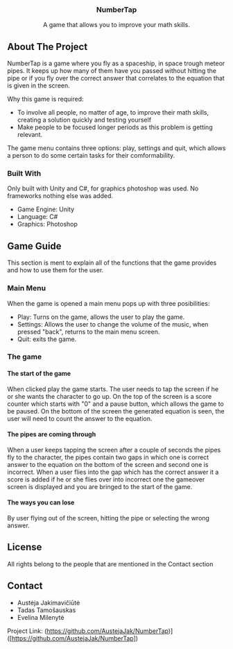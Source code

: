 <div>
 <h3 align="center"> NumberTap</h3>
  <p align="center">
    A game that allows you to improve your math skills.
</div>


<!-- ABOUT THE PROJECT -->
## About The Project

NumberTap is a game where you fly as a spaceship, in space trough meteor pipes. It keeps up how many of them have you passed without hitting the pipe or if you fly over the correct answer that correlates to the equation that is given in the screen. 

Why this game is required:
* To involve all people, no matter of age, to improve their math skills, creating a solution quickly and testing yourself
* Make people to be focused longer periods as this problem is getting relevant.

The game menu contains three options: play, settings and quit, which allows a person to do some certain tasks for their comformability.


### Built With
Only built with Unity and C#, for graphics photoshop was used. No frameworks nothing else was added.

* Game Engine: Unity
* Language: C#
* Graphics: Photoshop


<!-- GAME GUIDE -->
## Game Guide
This section is ment to explain all of the functions that the game provides and how to use them for the user.

### Main Menu
When the game is opened a main menu pops up with three posibilities:

* Play: Turns on the game, allows the user to play the game.
* Settings: Allows the user to change the volume of the music, when pressed "back", returns to the main menu screen.
* Quit: exits the game.

### The game
#### The start of the game
When clicked play the game starts. The user needs to tap the screen if he or she wants the character to go up. On the top of the screen is a score counter which starts with "0" and a pause button, which allows the game to be paused. On the bottom of the screen the generated equation is seen, the user will need to count the answer to the equation.

#### The pipes are coming through
When a user keeps tapping the screen after a couple of seconds the pipes fly to the character, the pipes contain two gaps in which one is correct answer to the equation on the bottom of the screen and second one is incorrect. When a user flies into the gap which has the correct answer it a score is added if he or she flies over into incorrect one the gameover screen is displayed and you are bringed to the start of the game.

#### The ways you can lose
By user flying out of the screen, hitting the pipe or selecting the wrong answer.


<!-- LICENSE -->
## License

All rights belong to the people that are mentioned in the Contact section



<!-- CONTACT -->
## Contact

* Austėja Jakimavičiūtė
* Tadas Tamošauskas
* Evelina Milenytė

Project Link: (https://github.com/AustejaJak/NumberTap)]([https://github.com/AustejaJak/NumberTap])


